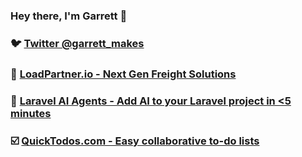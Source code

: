 ### Hey there, I'm Garrett 👋

### 🐦 [Twitter @garrett_makes](twitter.com/garrett_makes) 

### 🤠 [LoadPartner.io - Next Gen Freight Solutions](https://loadpartner.io)

### 🤖 [Laravel AI Agents - Add AI to your Laravel project in <5 minutes](https://github.com/adrenallen/ai-agents-laravel)

### ☑️ [QuickTodos.com - Easy collaborative to-do lists](https://quicktodos.com) 



<!--
**adrenallen/adrenallen** is a ✨ _special_ ✨ repository because its `README.md` (this file) appears on your GitHub profile.

Here are some ideas to get you started:

- 🔭 I’m currently working on ...
- 🌱 I’m currently learning ...
- 👯 I’m looking to collaborate on ...
- 🤔 I’m looking for help with ...
- 💬 Ask me about ...
- 📫 How to reach me: ...
- 😄 Pronouns: ...
- ⚡ Fun fact: ...
-->
